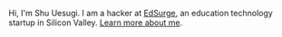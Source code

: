 Hi, I'm Shu Uesugi. I am a hacker at [EdSurge](http://edsurge.com/), an education technology startup in Silicon Valley. [Learn more about me](/#about).
